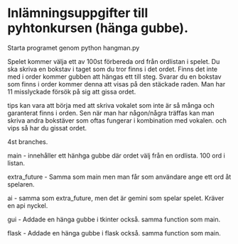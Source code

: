 # Inlämningsuppgifter till pyhtonkursen (hänga gubbe).

Starta programet genom python hangman.py

Spelet kommer välja ett av 100st förbereda ord från ordlistan i spelet. Du ska skriva en bokstav i taget som du tror finns i det ordet. Finns det inte med i order kommer gubben att hängas ett till steg. Svarar du en bokstav som finns i order kommer denna att visas på den stäckade raden. Man har 11 misslyckade försök på sig att gissa ordet.

tips kan vara att börja med att skriva vokalet som inte är så många och garanterat finns i orden. Sen när man har någon/några träffas kan man skriva andra bokstäver som oftas fungerar i kombination med vokalen. och vips så har du gissat ordet.


4st branches.

main  - innehåller ett hänhga gubbe där ordet välj från en ordlista. 100 ord i listan.

extra_future - Samma som main men man får som användare ange ett ord åt spelaren.

ai - samma som extra_future, men det är gemini som spelar spelet. Kräver en api nyckel.

gui - Addade en hänga gubbe i tkinter också. samma function som main.

flask - Addade en hänga gubbe i flask också. samma function som main.
